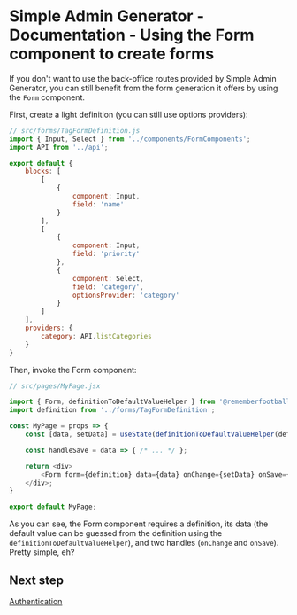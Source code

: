 # Simple Admin Generator - Documentation - Using the Form component to create forms

If you don't want to use the back-office routes provided by Simple Admin Generator, you can still benefit from the form generation it offers by using the `Form` component.

First, create a light definition (you can still use options providers):
```javascript
// src/forms/TagFormDefinition.js
import { Input, Select } from '../components/FormComponents';
import API from '../api';

export default {
    blocks: [
        [
            {
                component: Input,
                field: 'name'
            }
        ],
        [
            {
                component: Input,
                field: 'priority'
            },
            {
                component: Select,
                field: 'category',
                optionsProvider: 'category'
            }
        ]
    ],
    providers: {
        category: API.listCategories
    }
}
```

Then, invoke the Form component:
```javascript
// src/pages/MyPage.jsx

import { Form, definitionToDefaultValueHelper } from '@rememberfootball/simple-admin-generator';
import definition from '../forms/TagFormDefinition';

const MyPage = props => {
    const [data, setData] = useState(definitionToDefaultValueHelper(definition));

    const handleSave = data => { /* ... */ };

    return <div>
        <Form form={definition} data={data} onChange={setData} onSave={handleSave}  />
    </div>;   
}

export default MyPage;
```

As you can see, the Form component requires a definition, its data (the default value can be guessed from the definition using the `definitionToDefaultValueHelper`), and two handles (`onChange` and `onSave`). Pretty simple, eh?

## Next step

[Authentication](authentication.md)
